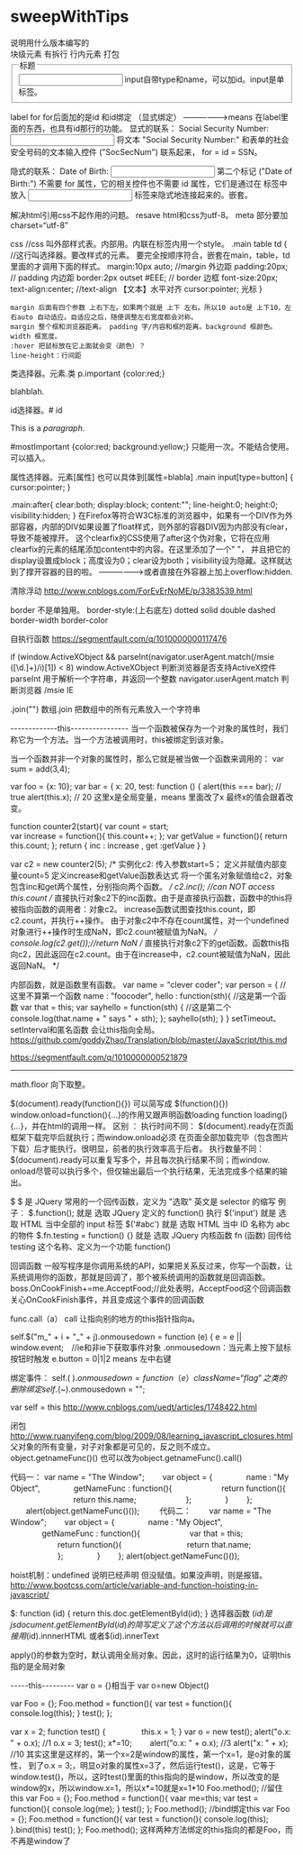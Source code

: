 # sweepWithTips

<!DOCTYPE html> 说明用什么版本编写的
<div> 块级元素 有拆行
<span> 行内元素
<table> 
打包 <fieldset>
        <legend>标题</legend>
        <input> input自带type和name，可以加id。input是单标签。
     </fieldset>
     
label for for后面加的是id 和id绑定 （显式绑定）
——————>means 在label里面的东西，也具有id那行的功能。
显式的联系：
<label for="SSN">Social Security Number:</label>
<input type="text" name="SocSecNum" id="SSn" />
将文本 "Social Security Number:" 和表单的社会安全号码的文本输入控件 ("SocSecNum") 联系起来， for = id = SSN。

隐式的联系：
<label>Date of Birth: <input type="text" name="DofB" /></label>
第二个标记 ("Date of Birth:") 不需要 for 属性，它的相关控件也不需要 id 属性，它们是通过在 <label> 标签中放入 <input> 标签来隐式地连接起来的。嵌套。


解决html引用css不起作用的问题。
  resave html和css为utf-8。
  meta 部分要加 charset=“utf-8”
  
  
css  //css 叫外部样式表。内部用<style></style>。内联在标签内用一个style。
.main table td {  //这行叫选择器。要改样式的元素。 要完全按顺序符合，嵌套在main，table，td里面的才调用下面的样式。
            margin:10px auto;  //margin 外边距
            padding:20px; // padding 内边距
            border:2px outset #EEE; // border 边框
            font-size:20px;
            text-align:center; //text-align 【文本】水平对齐
            cursor:pointer; 光标
        }
	
	margin 后面有四个参数 上右下左。如果两个就是 上下 左右。所以10 auto是 上下10，左右auto 自动适应。自适应之后，随便调整左右宽度都会对称。
	margin 整个框和浏览器距离。 padding 字/内容和框的距离。background 框颜色。width 框宽度。
	:hover 把鼠标放在它上面就会变（颜色）？
	line-height：行间距

类选择器。元素.类 
p.important {color:red;}
<p class="important">blahblah.</p>

id选择器。# id 
<p>This is a <em id="mostImportant">paragraph</em>.</p>
#mostImportant {color:red; background:yellow;}
只能用一次。不能结合使用。可以插入。

属性选择器。元素[属性] 也可以具体到[属性=blabla]
.main input[type=button] {
    cursor:pointer;
}

.main:after{
	clear:both;
	display:block;
	content:"";
	line-height:0;
	height:0;
	visibility:hidden;
}
在Firefox等符合W3C标准的浏览器中，如果有一个DIV作为外部容器，内部的DIV如果设置了float样式，则外部的容器DIV因为内部没有clear，导致不能被撑开。
这个clearfix的CSS使用了after这个伪对象，它将在应用clearfix的元素的结尾添加content中的内容。在这里添加了一个" "， 并且把它的display设置成block；高度设为0；clear设为both；visibility设为隐藏。这样就达到了撑开容器的目的啦。
——————>或者直接在外容器上加上overflow:hidden.

清除浮动
http://www.cnblogs.com/ForEvErNoME/p/3383539.html

border 不是单独用。
border-style:(上右底左) dotted solid double dashed
border-width
border-color

自执行函数
https://segmentfault.com/q/1010000000117476

if (window.ActiveXObject && parseInt(navigator.userAgent.match(/msie ([\d.]+)/i)[1]) < 8)
window.ActiveXObject  判断浏览器是否支持ActiveX控件
parseInt 用于解析一个字符串，并返回一个整数
navigator.userAgent.match 判断浏览器
/msie IE

.join("") 数组.join
把数组中的所有元素放入一个字符串

-------------this----------------
当一个函数被保存为一个对象的属性时，我们称它为一个方法。当一个方法被调用时，this被绑定到该对象。

当一个函数并非一个对象的属性时，那么它就是被当做一个函数来调用的：
var sum = add(3,4);

var foo = {x: 10};
 var bar = {
  x: 20,
  test: function () {
  alert(this === bar); // true
  alert(this.x); // 20
  这里x是全局变量，means 里面改了x 最终x的值会跟着改变。
  
  
  function counter2(start){ 
    var count = start;   
    var increase = function(){
         this.count++;
    }; 
    var getValue = function(){
         return this.count;
    };
    return { 
    inc : increase , 
    get :getValue }
}

var c2 = new counter2(5);
/*
实例化c2:
传入参数start=5；
定义并赋值内部变量count=5
定义increase和getValue函数表达式
将一个匿名对象赋值给c2，对象包含inc和get两个属性，分别指向两个函数。
*/
c2.inc(); //can NOT access this.count
/*
直接执行对象c2下的inc函数。由于是直接执行函数，函数中的this将被指向函数的调用者：对象c2。
increase函数试图查找this.count，即c2.count，并执行++操作。
由于对象c2中不存在count属性，对一个undefined对象进行++操作时生成NaN，即c2.count被赋值为NaN。
*/
console.log(c2.get());//return NaN
/*
直接执行对象c2下的get函数。函数this指向c2，因此返回在c2.count。由于在increase中，c2.count被赋值为NaN，因此返回NaN。
*/

内部函数，就是函数里有函数。
var name = "clever coder";
var person = {        //这里不算第一个函数
	name : "foocoder",
	hello : function(sth){   //这是第一个函数
		var that = this;
		var sayhello = function(sth) {   //这是第二个
			console.log(that.name + " says " + sth);
		};
		sayhello(sth);
	}
}
setTimeout、setInterval和匿名函数 会让this指向全局。
https://github.com/goddyZhao/Translation/blob/master/JavaScript/this.md

https://segmentfault.com/q/1010000000521879

-----------------------------
math.floor 向下取整。

$(document).ready(function(){}) 可以简写成 $(function(){})
window.onload=function(){...}的作用又跟声明函数loading function loading(){...}，并在html的<body onload="loading()">调用一样。
区别 ：
  执行时间不同： $(document).ready在页面框架下载完毕后就执行；而window.onload必须
在页面全部加载完毕（包含图片下载）后才能执行。很明显，前者的执行效率高于后者。
  执行数量不同： $(document).ready可以重复写多个，并且每次执行结果不同；而window.
onload尽管可以执行多个，但仅输出最后一个执行结果，无法完成多个结果的输出。

$
$ 是 JQuery 常用的一个回传函数，定义为 "选取" 英文是 selector 的缩写
例子︰
$.function(); 
就是 选取 JQuery 定义的 function() 执行
$('input')
就是 选取 HTML 当中全部的 input 标签
$('#abc')
就是 选取 HTML 当中 ID 名称为 abc 的物件
$.fn.testing = function() {}
就是 选取 JQuery 内核函数 fn (函数) 回传给 testing 这个名称、定义为一个功能 function()

回调函数
一般写程序是你调用系统的API，如果把关系反过来，你写一个函数，让系统调用你的函数，那就是回调了，那个被系统调用的函数就是回调函数。
boss.OnCookFinish+=me.AcceptFood;//此处表明，AcceptFood这个回调函数关心OnCookFinish事件，并且变成这个事件的回调函数

func.call（a）
call 让指向别的地方的this指针指向a。

self.$("m_" + i + "_" + j).onmousedown = function (e) {
e = e || window.event;　//ie和非ie下获取事件对象
.onmousedown：当元素上按下鼠标按钮时触发
e.button = 0|1|2 means 左中右键

绑定事件：
self.$(~).onmousedown = function（e）{
className = “flag” 之类的
}
删除绑定
self.$(~).onmousedown = "";

var self = this
http://www.cnblogs.com/uedt/articles/1748422.html

闭包
http://www.ruanyifeng.com/blog/2009/08/learning_javascript_closures.html
父对象的所有变量，对子对象都是可见的，反之则不成立。
object.getnameFunc()() 也可以改为object.getnameFunc().call()


代码一：
var name = "The Window";
　　var object = {
　　　　name : "My Object",
　　　　getNameFunc : function(){
　　　　　　return function(){
　　　　　　　　return this.name;
　　　　　　};
　　　　}
　　};
　　alert(object.getNameFunc()());
　　
代码二：　　
var name = "The Window";
　　var object = {
　　　　name : "My Object",
　　　　getNameFunc : function(){
　　　　　　var that = this;
　　　　　　return function(){
　　　　　　　　return that.name;
　　　　　　};
　　　　}
　　};
alert(object.getNameFunc()());


hoist机制：undefined 说明已经声明 但没赋值。如果没声明，则是报错。
http://www.bootcss.com/article/variable-and-function-hoisting-in-javascript/


$: function (id) {
    return this.doc.getElementById(id);
}
选择器函数
$(id)是js document.getElementById(id)的简写
定义了这个方法 以后调用的时候就可以直接用$(id).innnerHTML  或者$(id).innerText


apply()的参数为空时，默认调用全局对象。因此，这时的运行结果为0，证明this指的是全局对象

-----this---------
var o = {}相当于 var o=new Object() 

var Foo = {};
Foo.method = function(){ 
var test = function(){
console.log(this);
}
test();
};


var x = 2;
function test()
{
　　　　	this.x = 1;
}
var o = new test();
alert("o.x: " + o.x); //1
o.x = 3;
test();
x*=10;
　　alert("o.x: " + o.x); //3
alert("x: " + x); //10
其实这里是这样的，第一个x=2是window的属性，第一个x=1，是o对象的属性，
到了o.x = 3;，明显o对象的属性x=3了，然后运行test()，这是，它等于window.test()，所以，这时test()里面的this指向的是window，所以改变的是window的x，所以window.x=1，所以x*=10就是x=1*10
Foo.method();
//留住this
var Foo = {};
Foo.method = function(){ 
vaar me=this;
var test = function(){
console.log(me);
}
test();
};
Foo.method();
//bind绑定this
var Foo = {};
Foo.method = function(){ 
var test = function(){
console.log(this);
}.bind(this)
test();
};
Foo.method();
这样两种方法绑定的this指向的都是Foo，而不再是window了
